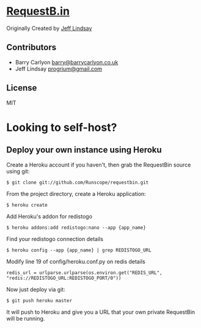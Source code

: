 # [RequestB.in](http://requestb.in)

Originally Created by [Jeff Lindsay](http://progrium.com)

Contributors
------------
 * Barry Carlyon <barry@barrycarlyon.co.uk>
 * Jeff Lindsay <progrium@gmail.com>

License
-------
MIT


Looking to self-host?
=====================

## Deploy your own instance using Heroku
Create a Heroku account if you haven't, then grab the RequestBin source using git:

`$ git clone git://github.com/Runscope/requestbin.git`

From the project directory, create a Heroku application:

`$ heroku create`

Add Heroku's addon for redistogo

`$ heroku addons:add redistogo:nano --app {app_name}`

Find your redistogo connection details

`$ heroku config --app {app_name} | grep REDISTOGO_URL`

Modify line 19 of config/heroku.conf.py on redis details

`redis_url = urlparse.urlparse(os.environ.get("REDIS_URL", "redis://REDISTOGO_URL:REDISTOGO_PORT/0"))`

Now just deploy via git:

`$ git push heroku master`

It will push to Heroku and give you a URL that your own private RequestBin will be running.
